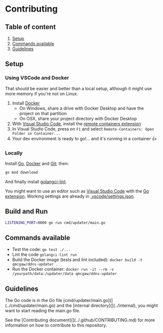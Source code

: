 # Contributing

## Table of content

1. [Setup](#Setup)
1. [Commands available](#Commands-available)
1. [Guidelines](#Guidelines)

## Setup

### Using VSCode and Docker

That should be easier and better than a local setup, although it might use more memory if you're not on Linux.

1. Install [Docker](https://docs.docker.com/install/)
    - On Windows, share a drive with Docker Desktop and have the project on that partition
    - On OSX, share your project directory with Docker Desktop
1. With [Visual Studio Code](https://code.visualstudio.com/download), install the [remote containers extension](https://marketplace.visualstudio.com/items?itemName=ms-vscode-remote.remote-containers)
1. In Visual Studio Code, press on `F1` and select `Remote-Containers: Open Folder in Container...`
1. Your dev environment is ready to go!... and it's running in a container :+1:

### Locally

Install [Go](https://golang.org/dl/), [Docker](https://www.docker.com/products/docker-desktop) and [Git](https://git-scm.com/downloads); then:

```sh
go mod download
```

And finally install [golangci-lint](https://github.com/golangci/golangci-lint#install).

You might want to use an editor such as [Visual Studio Code](https://code.visualstudio.com/download) with the [Go extension](https://code.visualstudio.com/docs/languages/go). Working settings are already in [.vscode/settings.json](../.vscode/settings.json).

## Build and Run

```sh
LISTENING_PORT=8000 go run cmd/updater/main.go
```

## Commands available

- Test the code: `go test ./...`
- Lint the code `golangci-lint run`
- Build the Docker image (tests and lint included): `docker build -t qmcgaw/ddns-updater .`
- Run the Docker container: `docker run -it --rm -v /yourpath/data:/updater/data qmcgaw/ddns-updater`

## Guidelines

The Go code is in the Go file [cmd/updater/main.go](](../cmd/updater/main.go) and the [internal directory](](../internal), you might want to start reading the main.go file.

See the [Contributing document](](../.github/CONTRIBUTING.md) for more information on how to contribute to this repository.
